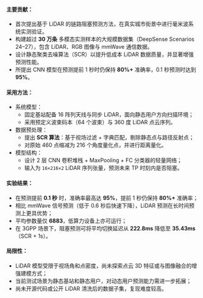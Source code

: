 #### 主要贡献：

- 首次提出基于 LiDAR 的链路阻塞预测方法，在真实城市街景中进行毫米波系统实测验证。
- 构建超过 **30 万条** 多模态实测样本的大规模数据集（DeepSense Scenarios 24–27），包含 LiDAR、RGB 图像与 mmWave 通信数据。
- 设计静态聚类去噪算法（SCR）以提升低成本 LiDAR 数据质量，并显著增强预测性能。
- 所提出 CNN 模型在预测提前 1 秒时仍保持 **80%+** 准确率，0.1 秒预测时达到 **95%**。

#### 采用方法：

- 系统模型：
  - 固定基站配备 16 阵列天线与同步 LiDAR，面向静态用户方向扫描环境；
  - 采用预定义波束码本（64 个波束）与 360 度 LiDAR 点云序列。
- 数据预处理：
  - 提出 **SCR 算法**：基于视场过滤 + 字典匹配，剔除静态点与路径反射点；
  - 对原始 460 点缩减为 216 个角度量化点，并进行距离量化。
- 模型结构：
  - 设计 2 层 CNN 卷积堆栈 + MaxPooling + FC 分类器的轻量网络；
  - 输入为 `16×216×2` LiDAR 序列张量，预测未来 TP 时刻内是否阻塞。

#### 实验结果：

- 在预测提前 **0.1 秒** 时，准确率最高达 **95%**，提前 1 秒仍保持 **80%+** 准确率；
- 相比 mmWave 信号预测（低于 0.6 秒后快速下降），LiDAR 预测在长时间预测上更具优势；
- 平均参数量仅 **6883**，低算力设备上亦可运行；
- 在 3GPP 场景下，阻塞预测可将平均切换延迟从 **222.8ms** 降低至 **35.43ms**（SCR + 1s）。

#### 局限性：

- LiDAR 模型受限于视场角和点密度，尚未探索点云 3D 特征或与图像融合的增强建模方式；
- 当前测试场景为静态基站和静态用户，对动态用户预测能力需进一步拓展；
- 尚未开源代码或公开 LiDAR 清洗后的数据子集，复现难度较高。